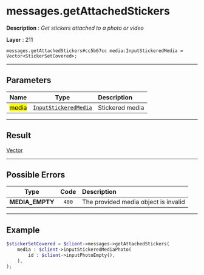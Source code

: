 # messages.getAttachedStickers

**Description** : *Get stickers attached to a photo or video*

**Layer** : 211

```tl
messages.getAttachedStickers#cc5b67cc media:InputStickeredMedia = Vector<StickerSetCovered>;
```

---

## Parameters

| Name | Type | Description |
| :---: | :---: | :--- |
| <mark>media</mark> | [`InputStickeredMedia`](type/InputStickeredMedia) | Stickered media |

---

## Result

[Vector<StickerSetCovered>](type/StickerSetCovered)

---

## Possible Errors

| Type | Code | Description |
| :---: | :---: | :--- |
| **MEDIA_EMPTY** | `400` | The provided media object is invalid |

---

## Example

```php
$stickerSetCovered = $client->messages->getAttachedStickers(
	media : $client->inputStickeredMediaPhoto(
		id : $client->inputPhotoEmpty(),
	),
);
```